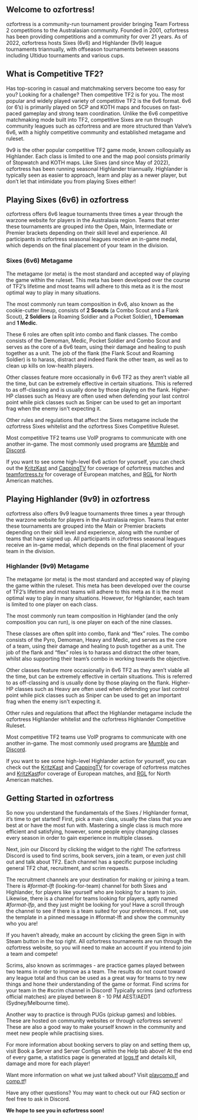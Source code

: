 ## Welcome to ozfortress!
ozfortress is a community-run tournament provider bringing Team Fortress 2 competitions to the Australasian community. Founded in 2001, ozfortress has been providing competitions and a community for over 21 years. As of 2022, ozfortress hosts Sixes (6v6) and Highlander (9v9) league tournaments triannually, with offseason tournaments between seasons including Ultiduo tournaments and various cups.

## What is Competitive TF2?
Has top-scoring in casual and matchmaking servers become too easy for you? Looking for a challenge? Then competitive TF2 is for you. The most popular and widely played variety of competitive TF2 is the 6v6 format. 6v6 (or 6’s) is primarily played on 5CP and KOTH maps and focuses on fast-paced gameplay and strong team coordination. Unlike the 6v6 competitive matchmaking mode built into TF2, competitive Sixes are run through community leagues such as ozfortress and are more structured than Valve’s 6v6, with a highly competitive community and established metagame and ruleset.

9v9 is the other popular competitive TF2 game mode, known colloquially as Highlander. Each class is limited to one and the map pool consists primarily of Stopwatch and KOTH maps. Like Sixes (and since May of 2022), ozfortress has been running seasonal Highlander triannually. Highlander is typically seen as easier to approach, learn and play as a newer player, but don’t let that intimidate you from playing Sixes either!


## Playing Sixes (6v6) in ozfortress
ozfortress offers 6v6 league tournaments three times a year through the warzone website for players in the Australasia region. Teams that enter these tournaments are grouped into the Open, Main, Intermediate or Premier brackets depending on their skill level and experience. All participants in ozfortress seasonal leagues receive an in-game medal, which depends on the final placement of your team in the division.

### Sixes (6v6) Metagame
The metagame (or meta) is the most standard and accepted way of playing the game within the ruleset. This meta has been developed over the course of TF2’s lifetime and most teams will adhere to this meta as it is the most optimal way to play in many situations.

The most commonly run team composition in 6v6, also known as the cookie-cutter lineup, consists of **2 Scouts** (a Combo Scout and a Flank Scout), **2 Soldiers** (a Roaming Soldier and a Pocket Soldier), **1 Demoman** and **1 Medic**.

These 6 roles are often split into combo and flank classes. The combo consists of the Demoman, Medic, Pocket Soldier and Combo Scout and serves as the core of a 6v6 team, using their damage and healing to push together as a unit. The job of the flank (the Flank Scout and Roaming Soldier) is to harass, distract and indeed flank the other team, as well as to clean up kills on low-health players.

Other classes feature more occasionally in 6v6 TF2 as they aren’t viable all the time, but can be extremely effective in certain situations. This is referred to as off-classing and is usually done by those playing on the flank. Higher-HP classes such as Heavy are often used when defending your last control point while pick classes such as Sniper can be used to get an important frag when the enemy isn't expecting it.

Other rules and regulations that affect the Sixes metagame include the ozfortress Sixes whitelist and the ozfortress Sixes Competitive Ruleset.

Most competitive TF2 teams use VoIP programs to communicate with one another in-game. The most commonly used programs are [Mumble](https://wiki.mumble.info/) and [Discord](https://discordapp.com/).

If you want to see some high-level 6v6 action for yourself, you can check out the [KritzKast](https://www.youtube.com/c/KritzKast) and [CappingTV](https://www.youtube.com/channel/UCgot1MKjG8nVkP8sjhkN4Rg) for coverage of ozfortress matches and [teamfortress.tv](https://www.youtube.com/user/TeamFortressTV) for coverage of European matches, and [RGL](https://www.twitch.tv/rglgg) for North American matches.

## Playing Highlander (9v9) in ozfortress
ozfortress also offers 9v9 league tournaments three times a year through the warzone website for players in the Australasia region. Teams that enter these tournaments are grouped into the Main or Premier brackets depending on their skill level and experience, along with the number of teams that have signed up. All participants in ozfortress seasonal leagues receive an in-game medal, which depends on the final placement of your team in the division.

### Highlander (9v9) Metagame
The metagame (or meta) is the most standard and accepted way of playing the game within the ruleset. This meta has been developed over the course of TF2’s lifetime and most teams will adhere to this meta as it is the most optimal way to play in many situations. However, for Highlander, each team is limited to one player on each class.

The most commonly run team composition in Highlander (and the only composition you can run), is one player on each of the nine classes.

These classes are often split into combo, flank and “flex” roles. The combo consists of the Pyro, Demoman, Heavy and Medic, and serves as the core of a team, using their damage and healing to push together as a unit. The job of the flank and “flex” roles is to harass and distract the other team, whilst also supporting their team’s combo in working towards the objective.

Other classes feature more occasionally in 6v6 TF2 as they aren’t viable all the time, but can be extremely effective in certain situations. This is referred to as off-classing and is usually done by those playing on the flank. Higher-HP classes such as Heavy are often used when defending your last control point while pick classes such as Sniper can be used to get an important frag when the enemy isn't expecting it.

Other rules and regulations that affect the Highlander metagame include the ozfortress Highlander whitelist and the ozfortress Highlander Competitive Ruleset.

Most competitive TF2 teams use VoIP programs to communicate with one another in-game. The most commonly used programs are [Mumble](https://wiki.mumble.info/) and [Discord](https://discordapp.com/).

If you want to see some high-level Highlander action for yourself, you can check out the [KritzKast](https://www.youtube.com/c/KritzKast) and [CappingTV](https://www.youtube.com/channel/UCgot1MKjG8nVkP8sjhkN4Rg) for coverage of ozfortress matches and [KritzKast](https://www.youtube.com/c/KritzKast)for coverage of European matches, and [RGL](https://www.twitch.tv/rglgg) for North American matches.

## Getting Started in ozfortress
So now you understand the fundamentals of the Sixes / Highlander format, it’s time to get started! First, pick a main class, usually the class that you are best at or have the most fun with. Mastering a single class is much more efficient and satisfying, however, some people enjoy changing classes every season in order to gain experience in multiple classes.

Next, join our Discord by clicking the widget to the right! The ozfortress Discord is used to find scrims, book servers, join a team, or even just chill out and talk about TF2. Each channel has a specific purpose including general TF2 chat, recruitment, and scrim requests.

The recruitment channels are your destination for making or joining a team. There is *#format-lft* (looking-for-team) channel for both Sixes and Highlander, for players like yourself who are looking for a team to join. Likewise, there is a channel for teams looking for players, aptly named *#format-lfp*, and they just might be looking for you! Have a scroll through the channel to see if there is a team suited for your preferences. If not, use the template in a pinned message in #format-lft and show the community who you are!

If you haven’t already, make an account by clicking the green Sign in with Steam button in the top right. All ozfortress tournaments are run through the ozfortress website, so you will need to make an account if you intend to join a team and compete!

Scrims, also known as scrimmages - are practice games played between two teams in order to improve as a team. The results do not count toward any league total and thus can be used as a great way for teams to try new things and hone their understanding of the game or format. Find scrims for your team in the #scrim channel in Discord! Typically scrims (and ozfortress official matches) are played between 8 - 10 PM AEST/AEDT (Sydney/Melbourne time).

Another way to practice is through PUGs (pickup games) and lobbies. These are hosted on community websites or through ozfortress servers! These are also a good way to make yourself known in the community and meet new people while practising sixes.

For more information about booking servers to play on and setting them up, visit Book a Server and Server Configs within the Help tab above! At the end of every game, a statistics page is generated at [logs.tf](http://logs.tf/) and details kill, damage and more for each player!

Want more information on what we just talked about? Visit [playcomp.tf](http://playcomp.tf/) and [comp.tf](http://comp.tf/)!

Have any other questions? You may want to check out our FAQ section or feel free to ask in Discord.

**We hope to see you in ozfortress soon!**